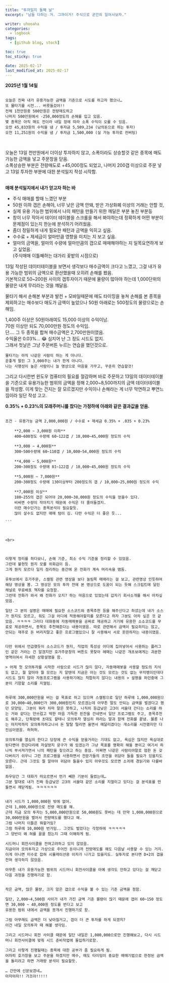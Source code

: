 ```yaml
---
title: "투자일지 둘째 날"
excerpt: "남들 다하는 거. 그까이거! 주식으로 굳건히 일어서보자."

writer: uhooaha
categories:
  - logbook
tags:
  - [github blog, stock]

toc: true
toc_sticky: true

date: 2025-02-17
last_modified_at: 2025-02-17
---
```





  **2025년 1월 14일**      
  ```

  오늘은 진짜 내가 유용가능한 금액을 기준으로 시도를 하고자 했으나…     
  또 물타기를 시전... 버릇들겄어!!     
  전체 1천만원중 500만원은 전량매도하고     
  나머지 500만원에서 -250,000정도의 손해를 입고 있음.    
  몇 종목은 아직 매도 전이라 내일 장에 따라 소폭 수익이 오를 수 있음.     
  오전 45,833원의 수익을 냄 / 투자금 5,509,234 (남의돈으로 하는 투자)     
  오전 11,251원의 수익을 냄 / 투자금 1,500,000 (실 가능 투자로 컨버팅)     

  ```      

<br>
        
오늘은 13일 천만원에서 더이상 투자하지 않고, 소폭이라도 상승할것 같은 종목에 매도 가능한 금액을 넣고 주문창을 닫음.     
소폭상승한 부분은 전량매도로 +45,000정도 되었고, 나머지 200갭 이상으로 주문 넣고 13일 투자한 부분에 대한 분석일지 작성 시작함.     
<br>

**매매 분석일지에서 내가 얻고자 하는 바**    

- 주식 매매를 할때 느꼈던 부분     
- 50원 이하 갭은 손해야, 너무 낮은 금액 안돼, 받은 가상화폐 이상의 거래는 안할 것,     
- 실제 유용 가능한 범위에서 나의 패턴을 만들기 위한 깨달은 부분 놓친 부분등     
- 창이 너무 작아서 데이터 테이블을 스크롤을 해서 봐야하는데 정확하게 어떤 부분이 문제점이 있는지 한눈에 분석하기 어려웠음.    
- 좀더 정밀하게 내게 필요한 패턴과 금액을 익히고 싶음.     
- 수수료 + 제세금이 얼마만큼 영향을 미치는 지 보고 싶음.   
- 얼마의 금액을, 얼마의 수량에 얼마만큼의 갭으로 매매해야하는 지 일목요연하게 보고 싶었음.    
(주식매매 이틀째하는 대가리 꽃밭의 시점으로)


13일 작성된 데이터테이블을 보면서 생각보다 매수금액이 크다고 느꼈고, 그걸 내가 유용 가능한 범위의 금액으로 환산했을때 오히려 손해를 봤음.    
기본적으로 50~200원 사이의 갭투자이기 때문에 물량이 많아야 하는데 1,000단위의 물량은 내게 무리라는 것을 꺠달음.     

물타기 해서 손해본 부분과 발컨 + 모바일때문에 매도 타이밍을 놓쳐 손해를 본 종목을 제외하고는 매수보다 매도가 금액이 높았으나 50원 아래로는 500정도의 물량으로는 손해임.     

1,400주 이상은 50원아래여도 15,000 이상의 수익이남.     
70원 이상만 되도 70,000만원 정도의 수익임.    
단…. 그 두 종목을 합쳐 매수금액은 2,700만원이였음.    
수익율은 0.03%... :joy: 심지어 난 그 정도 시드도 없지.    
그래서 첫날은 그냥 주문버튼 누르는 연습을 했던것으로.     


    물타기는 아직 나같은 사람이 하는 게 아니다.    
    운좋게 팔린 그 3,000주는 내가 한게 아니다.    
    나는 사행성이 높은 사람이니 늘 명상으로 마음을 가꾸고, 꾸준히 연습할것!      


그리고 다시한번 윈도우 컴퓨터의 필요를 절감하며 바로 주문하고 13일의 데이터테이블을 기준으로 유용가능한 범위의 금액을 정해 2,000~8,500까지의 금액 데이터테이블을 작성함. 이게 맞는 건지는 잘 모르겠지만 수익이나 손해라는 게 너무 막연하고 뿌연느낌이라 일단 작성 고고.    

**0.35% + 0.23%의 모래주머니를 찼다는 가정하에 아래와 같은 결과값을 얻음.**     

````   

조건 - 유용가능 금액 2,000,000원 / 수수료 + 제세금 0.35% + .035 + 0.23%      

    **2,000 ~ 3,000원 이하**     
    400~600정도 수량에 60~122갭 / 10,000~45,000원 정도의 수익       

    **3,000 ~ 4,000원**     
    300~500수량에 60~110갭 / 10,000~54,000원 정도의 수익   

    **4,000 ~ 5,000원**     
    200~300정도 수량에 81~122갭 / 10,000~45,000원 정도의 수익      

    **5,000원 ~ 7,000원**     
    200~300정도 수량에 130이상부터 200정도의 갭 / 10,000~25,000원 정도의 수익      

    **7,000원 이상**      
    180~255의 갭은 되어야 20,000~38,000원 정도의 수익을 얻을수 있다.     
    비싸면 수량이 작아지기 때문에 수익은 더 줄어들겠지.     
    이런 매수단가는 종목분석이 필요할듯.   
    많이 살수도 없지만 매매 텀이 김. 다만 수익은 더 좋은 듯...    

```       



<br>   



이렇게 정리를 하다보니, 손해 기준, 최소 수익 기준을 정리할 수 있었음.     
그런데 불현듯 뭔지 모를 위화감이 듬.    
그게 뭔지 모르다 일지 정리하는 중간에 온 전화가 계속 머리속을 맴돔.     

유투브에서 호가주문, 스캘핑 관련 영상을 보다 눌림목 매매라는 걸 보고, 관련영상 인듯하여 해당 영상을 봄. 그 영상은 모의 투자 전에 본 영상으로 도움이 되는 듯해 스크립트에 달린 채널로 무료배포 책자를 요청함.       
그런데 전화가 와서 왜 전화가 오지? 하는 마음으로 있었는데 갑자기 회사소개를 해서 아차싶었음.     

일단 그 분의 설명은 매매에 필요한 소스코드와 종목추천 등을 해주신다고 하셨는데 내가 소스가 뭔지도 모르고, 줘도 그걸 어디에 적용해야할지를 모른다고 하자 그분도 아차 싶은 것 같았음. ㅋㅋㅋㅋ 그러다 대화중에 자동매매봇을 공짜로 재공하고 거기에 유용한 소소코드를 무료로 제공하면서, 종목도 추천해준다는 내용이였음. 따로 관련해서 금액이 필요하지는 않고, 안되는 재주로 돈 버리지말고 좋은 프로그램있으니 잘 사용해서 서로 윈윈하자는 내용이였음.       


다만 위에서 언급했듯이 소스코드가 뭔지, 직업의 특성상 어디에 집어넣어서 사용하는 플러그인 같은 거라는 건 알겠지만 호가주문창의 버튼도 못찾아 헤매는 나같은 개초보에게는 과분한 영역이여서 자세한 상황설명을 함.     

> 어제 첫 모의투자를 시작한 사람으로 시드가 많지 않다, 자동매매봇을 사용할 정도의 지식도 없고, 뭘 알아야 뭘 모르는 지 알텐데 지금은 아는 것도 모르는 것도 없는 무지랭이인데다 시드도 많지 않아 자동프로그램을 사용하기에는 적합하지 않다는 내용의 > 설명을 하던중에 그분이 기함할 소리를 지껄임.    


하루에 300,000만원을 버는 걸 목표로 하고 있으며 스캘핑으로 일단 하루에 1,000,000원으로 30,000~40,000인가 300,000원인지 모르겠는데 아무튼 말도 안되는 금액을 벌겠다고 했던 모양임. 그분이 뭐라 차마 말은 못하고, 나직히 등급낮은 고3이 서울대 간다는 소리를 하는 거와 같다는 안쓰럽고 딱한 마음 가득한 핀잔을 건네면서 일단 프로그램도 주고, 종목추천도 해주고, 단톡방에 초대도 할테니 모의투자 열심히 하라는 말과 함께 전화를 끝냄. 물론 나는 마지막까지 모의투자하고나서 돈 탈탈 털리면 울면서 매달리겠다는 개소리를 시전했지만 다 진심이였음. 허허허.     

모의투자를 열심히 한다고 당장에 큰 수익을 얻을거라는 기대도 없고, 욕심은 많지만 욕심대로 된다면야 한강다리에 자살방지 문구가 왜 있겠는가 그냥 목표를 명확히 해둘 뿐이고 여기서 하나씩 부서져가면서 나의 패턴을 찾으려고 하는 중임. 어쩌면 나같은 사람이야말로 엄한 돈 갖다버리기 쉬우니 그런 프로그램을 사용하면서 전문가들의 조언을 귀담아 들을 필요가 있을지도 모른다. 근데 그것도 뭘 알아야 귀담아 들을수 있지 아무것도 모르면 소귀에 경읽기와 다를바 없음.     

좌우당간 그 대화가 떠오르면서 먼가 쎼한 기분이 들었는데…    
그분 말대로 내가 진짜 등급낮은 고3의 서울대 같은 소리를 지껄이고 있다는 걸 분석표를 만들면서 깨닫게됨. ㅋㅋㅋㅋㅋㅋ    


내가 시드가 1,000,000원 밖에 없어.     
근데 1,000,000원으로 전량 매도를 해.      
근데 지금 모의 투자는 5,000,000만원으로 50,000원도 못버는 데 만약 1,000,000원으로 30,000만원을 벌어서 전량매도를 했다고 해.      
그럼 나머지 이틀은 뭐할거임?    
그럼 하루에 10,000원 번거임.. 그것도 벌었다는 각정하에 ㅋㅋㅋㅋㅋ     
그 양반이 왜 혀를 끌끌 찼는지 그때 이해하게 됨.     

시드머니 회전사이클을 전혀고려하고 있지 않았음.     
지금이야 모의투자고 가상으로 주어진 돈이니까 전량매도를 해도 다음날 사용할 수 있는 거지. 이게 아니면 미수로 잡혀 시뮬레이션용 이자가 나가고 있을지도. 실투자로 본다면 D+2의 갭을 전혀 생각하지 않았음.     

아무튼 내가 유용가능한 범위의 시드머니 회전사이클을 아예 생각도 안하고 있다는 걸 깨닫고 다음 과정을 진행하기로 함.     


작은 금액, 많은 물량, 크지 않은 갭으로 수익을 볼 수 있는 기준 금액을 정함.     

일단, 2,000~4,500원 사이가 내가 가진 금액 기준 물량이 많기 때문에 갭이 60~150 정도면 30,000 ~ 40,000원 정도를 번다고 보고     
유용한 범위 내에서 금액을 쪼개서 진행하기로 함.     

그럼 아무래도 금액은 더 낮아질거고, 갭이 더 큰 투자를 하게 되겠지?     
이건 내일 모의투자 때 해볼 생각임.      

그리고 시드머니 회전 사이클 때문에 일단 내일은 1,000,000으로만 진행해보고, 다시 시드머니 회전사이클에 맞춰 시드 준비작업에 돌입하기로함.     

그리고 이렇게 진행될때는 종목에 대한 공부가 좀 필요하게 됨.     
어차피 호가창을 보고 주문을 하겠지만 매수, 매도 타이밍이 중요한 매매기법으로 한정된 금액을 돌리려고 하면 거래량 분석이 필요할듯.      

… 간만에 신문보겠네…     
아자아자!! 가즈아!!!!!     